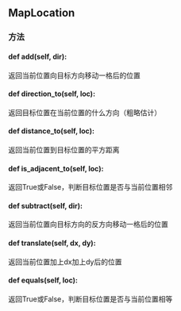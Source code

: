 ## MapLocation

### 方法

#### def add(self, dir):

返回当前位置向目标方向移动一格后的位置

#### def direction_to(self, loc):

返回目标位置在当前位置的什么方向（粗略估计）

#### def distance_to(self, loc):

返回当前位置到目标位置的平方距离

#### def is_adjacent_to(self, loc):

返回True或False，判断目标位置是否与当前位置相邻

#### def subtract(self, dir):

返回当前位置向目标方向的反方向移动一格后的位置

#### def translate(self, dx, dy):

返回当前位置加上dx加上dy后的位置

#### def equals(self, loc):

返回True或False，判断目标位置是否与当前位置相等
